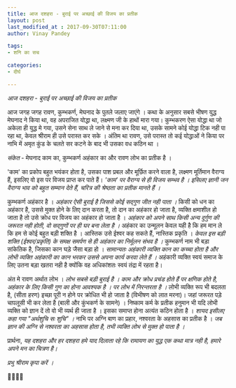 ```yaml
---
title: आज दशहरा - बुराई पर अच्छाई की विजय का प्रतीक
layout: post
last_modified_at : 2017-09-30T07:11:00
author: Vinay Pandey

tags:
- शनि का सच

categories:
- दीर्घ

---
```


*आज दशहरा - बुराई पर अच्छाई की विजय का प्रतीक*

आज जगह जगह रावण, कुम्भकर्ण, मेघनाद के पुतले जलाए जाएंगे । कथा के अनुसार सबसे भीषण युद्ध मेघनाद ने किया था, वह अपराजित योद्धा था, लक्ष्मण जी के हाथों मारा गया। कुम्भकरण ऐसा योद्धा था जो अकेला ही युद्ध मे गया, उसने सेना साथ ले जाने से मना कर दिया था, उसके सामने कोई योद्धा टिक नही पा रहा था, केवल श्रीराम ही उसे परास्त कर सके । अंतिम था रावण, उसे परास्त तो कई योद्धाओं ने किया पर नाभि में अमृत कुंड के चलते सर कटने के बाद भी उसका वध कठिन था । 

*संकेत* - मेघनाद काम का, कुम्भकर्ण अहंकार का और रावण लोभ का प्रतीक है । 

'काम' का प्रकोप बहुत भयंकर होता है, उसका पाश प्रबल और मूर्छित करने वाला है, लक्ष्मण मूर्तिमान वैराग्य हैं, इसलिए वो इस पर विजय प्राप्त कर पाते हैं। *'काम' पर वैराग्य से ही विजय सम्भव है । इसिलए ज्ञानी जन वैराग्य भाव को बहुत सम्मान देते हैं, चरित्र की श्रेष्ठता का प्रतीक मानते हैं ।*

कुम्भकर्ण अहंकार है । *अहंकार ऐसी बुराई है जिससे कोई सद्गुण जीत नही पाता ।* किसी को धन का अहंकार है, उससे मुक्त होने के लिए दान करता है, तो दान का अहंकार हो जाता है, व्यक्ति क्षमाशील हो जाता है तो उसे क्रोध पर विजय का अहंकार हो जाता है । *अहंकार को अपने साथ किसी अन्य दुर्गुण की जरूरत नही होती, वो सद्गुणों पर ही घर बना लेता है ।* अहंकार का उन्मूलन केवल यही है कि हम मान ले कि हम से कोई बहुत बड़ी शक्ति है । आस्तिक उसे ईश्वर कह सकते हैं, नास्तिक प्रकृति । *केवल इस बड़ी शक्ति (ईश्वर/प्रकृति) के समक्ष समर्पण से ही अहंकार का निर्मूलन संभव है ।* कुम्भकर्ण नाम भी बड़ा सांकेतिक है, जिसका कान घड़े जैसा बड़ा हो । *सामान्यतः अहंकारी व्यक्ति कान का कच्चा होता है और लोभी व्यक्ति अहंकारी का कान भरकर उससे अपना कार्य करवा लेते हैं ।* अहंकारी व्यक्ति स्वयं समाज के लिए उतना बड़ा खतरा नही है क्योंकि वह अधिकांशतः स्वयं तंद्रा में रहता है।

अंत मे रावण अर्थात लोभ । *लोभ सबसे बड़ी बुराई है । काम और क्रोध प्रचंड होते हैं पर क्षणिक होते है, अहंकार के लिए किसी गुण का होना आवश्यक है । पर लोभ में निरन्तरता है ।* लोभी व्यक्ति रूप भी बदलता है, (सीता हरण) इच्छा पूरी न होने पर क्रोधित भी हो जाता है (विभीषण को लात मरना)। जहां जरूरत पड़े चापलूसी भी कर लेता है (बाली और कुंभकर्ण के सामने) । निष्काम कर्म के प्रतीक हनुमान भी यदि लोभी  व्यक्ति को ज्ञान दें तो वो भी व्यर्थ ही जाता है । इसका समाप्त होना अत्यंत कठिन होता है । *शायद इसीलए कहा गया "अर्थशुचि सः शुचि" ।* नाभि पर अग्नि बाण का प्रहार, नश्वरता के अहसास का प्रतीक है । *जब ज्ञान की अग्नि से नश्वरता का अहसास होता है, तभी व्यक्ति लोभ से मुक्त हो पाता है ।*

प्रार्थना,
*यह दशहरा और हर दशहरा* *हमे याद दिलाता रहे कि रामायण का युद्ध एक कथा मात्र नही है, हमारे अपने मन का चित्रण है।*

*प्रभु श्रीराम कृपा करें ।* 

🙏🌷🌷🙏
